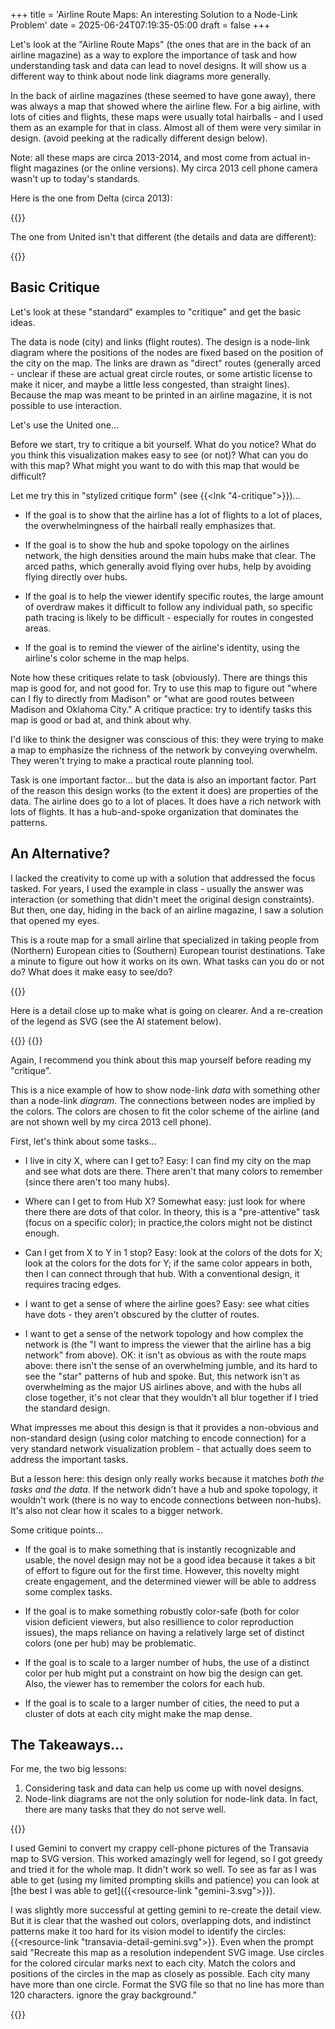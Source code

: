+++
title = 'Airline Route Maps: An interesting Solution to a Node-Link Problem'
date = 2025-06-24T07:19:35-05:00
draft = false
+++

Let's look at the "Airline Route Maps" (the ones that are in the back of an airline magazine) as a way to explore the importance of task and how understanding task and data can lead to novel designs. It will show us a different way to think about node link diagrams more generally.

<!--more-->

In the back of airline magazines (these seemed to have gone away), there was always a map that showed where the airline flew. For a big airline, with lots of cities and flights, these maps were usually total hairballs - and I used them as an example for that in class. Almost all of them were very similar in design. (avoid peeking at the radically different design below).

Note: all these maps are circa 2013-2014, and most come from actual in-flight magazines (or the online versions). My circa 2013 cell phone camera wasn't up to today's standards.

Here is the one from Delta (circa 2013):

{{<rimage src="delta.png" width=500 caption="The Delta Airlines route map from the back of their magazine, approximately 2013." attr="Ripped out of the Delta magazine and photographed by the author.">}}

The one from United isn't that different (the details and data are different):

{{<rimage src="united.jpg" width=500 caption="The United Airlines route map from the back of their magazine, approximately 2014." attr="From the United Airlines magazine, photographed by the author.">}}

## Basic Critique

Let's look at these "standard" examples to "critique" and get the basic ideas.

The data is node (city) and links (flight routes). The design is a node-link diagram where the positions of the nodes are fixed based on the position of the city on the map. The links are drawn as "direct" routes (generally arced - unclear if these are actual great circle routes, or some artistic license to make it nicer, and maybe a little less congested, than straight lines). Because the map was meant to be printed in an airline magazine, it is not possible to use interaction.

Let's use the United one...

Before we start, try to critique a bit yourself. What do you notice? What do you think this visualization makes easy to see (or not)? What can you do with this map? What might you want to do with this map that would be difficult?

Let me try this in "stylized critique form" (see {{<lnk "4-critique">}})...

- If the goal is to show that the airline has a lot of flights to a lot of places, the overwhelmingness of the hairball really emphasizes that.

- If the goal is to show the hub and spoke topology on the airlines network, the high densities around the main hubs make that clear. The arced paths, which generally avoid flying over hubs, help by avoiding flying directly over hubs.

- If the goal is to help the viewer identify specific routes, the large amount of overdraw makes it difficult to follow any individual path, so specific path tracing is likely to be difficult - especially for routes in congested areas.

- If the goal is to remind the viewer of the airline's identity, using the airline's color scheme in the map helps.

Note how these critiques relate to task (obviously). There are things this map is good for, and not good for. Try to use this map to figure out "where can I fly to directly from Madison" or "what are good routes between Madison and Oklahoma City." A critique practice: try to identify tasks this map is good or bad at, and think about why.

I'd like to think the designer was conscious of this: they were trying to make a map to emphasize the richness of the network by conveying overwhelm. They weren't trying to make a practical route planning tool.

Task is one important factor... but the data is also an important factor. Part of the reason this design works (to the extent it does) are properties of the data. The airline does go to a lot of places. It does have a rich network with lots of flights. It has a hub-and-spoke organization that dominates the patterns.

## An Alternative?

I lacked the creativity to come up with a solution that addressed the focus tasked. For years, I used the example in class - usually the answer was interaction (or something that didn't meet the original design constraints). But then, one day, hiding in the back of an airline magazine, I saw a solution that opened my eyes.

This is a route map for a small airline that specialized in taking people from (Northern) European cities to (Southern) European tourist destinations. Take a minute to figure out how it works on its own. What tasks can you do or not do? What does it make easy to see/do? 

{{<rimage src="transavia.png" width=500 caption="The route map of Transavia airlines, circa 2013. This was photographed from an inflight magazine (probably KLM, who is the partner airline of Transavia). The yellow splotch is probably from my lunch" attr="Photographed by the author from an in-flight magazine.">}}

Here is a detail close up to make what is going on clearer. And a re-creation of the legend as SVG (see the AI statement below).


<div style="display:flex">
{{<rimage src="transavia-detail.png" width=400 caption="Detail of the Transavia route map." attr="Photographed from an infight magazine.">}}
{{<rimage src="transavia-caption.svg" width=300 caption="Caption for the Transavia route map. The colors represent the different hubs tha airline flies to." attr="Generated by Gemini based on the images shown here.">}}
</div>

Again, I recommend you think about this map yourself before reading my "critique".

This is a nice example of how to show node-link *data* with something other than a node-link *diagram*. The connections between nodes are implied by the colors. The colors are chosen to fit the color scheme of the airline (and are not shown well by my circa 2013 cell phone). 

First, let's think about some tasks... 

- I live in city X, where can I get to? Easy: I can find my city on the map and see what dots are there. There aren't that many colors to remember (since there aren't too many hubs). 

- Where can I get to from Hub X? Somewhat easy: just look for where there there are dots of that color. In theory, this is a "pre-attentive" task (focus on a specific color); in practice,the colors might not be distinct enough.

- Can I get from X to Y in 1 stop? Easy: look at the colors of the dots for X; look at the colors for the dots for Y; if the same color appears in both, then I can connect through that hub. With a conventional design, it requires tracing edges.

- I want to get a sense of where the airline goes? Easy: see what cities have dots - they aren't obscured by the clutter of routes.

- I want to get a sense of the network topology and how complex the network is (the "I want to impress the viewer that the airline has a big network" from above). OK: it isn't as obvious as with the route maps above: there isn't the sense of an overwhelming jumble, and its hard to see the "star" patterns of hub and spoke. But, this network isn't as overwhelming as the major US airlines above, and with the hubs all close together, it's not clear that they wouldn't all blur together if I tried the standard design.

What impresses me about this design is that it provides a non-obvious and non-standard design (using color matching to encode connection) for a very standard network visualization problem - that actually does seem to address the important tasks.

But a lesson here: this design only really works because it matches *both the tasks and the data.* If the network didn't have a hub and spoke topology, it wouldn't work (there is no way to encode connections between non-hubs). It's also not clear how it scales to a bigger network. 

Some critique points...

- If the goal is to make something that is instantly recognizable and usable, the novel design may not be a good idea because it takes a bit of effort to figure out for the first time. However, this novelty might create engagement, and the determined viewer will be able to address some complex tasks.

- If the goal is to make something robustly color-safe (both for color vision deficient viewers, but also resillience to color reproduction issues), the maps reliance on having a relatively large set of distinct colors (one per hub) may be problematic.

- If the goal is to scale to a larger number of hubs, the use of a distinct color per hub might put a constraint on how big the design can get. Also, the viewer has to remember the colors for each hub.

- If the goal is to scale to a larger number of cities, the need to put a cluster of dots at each city might make the map dense.

## The Takeaways...

For me, the two big lessons:

1. Considering task and data can help us come up with novel designs.
2. Node-link diagrams are not the only solution for node-link data. In fact, there are many tasks that they do not serve well.

{{<genai>}}

I used Gemini to convert my crappy cell-phone pictures of the Transavia map to SVG version. This worked amazingly well for legend, so I got greedy and tried it for the whole map. It didn't work so well. To see as far as I was able to get (using my limited prompting skills and patience) you can look at [the best I was able to get]({{<resource-link "gemini-3.svg">}}).

I was slightly more successful at getting gemini to re-create the detail view. But it is clear that the washed out colors, overlapping dots, and indistinct patterns make it too hard for its vision model to identify the circles: {{<resource-link "transavia-detail-gemini.svg">}}. Even when the prompt said "Recreate this map as a resolution independent SVG image. Use circles for the colored circular marks next to each city. Match the colors and positions of the circles in the map as closely as possible. Each city many have more than one circle. Format the SVG file so that no line has more than 120 characters. ignore the gray background."

{{</genai>}}